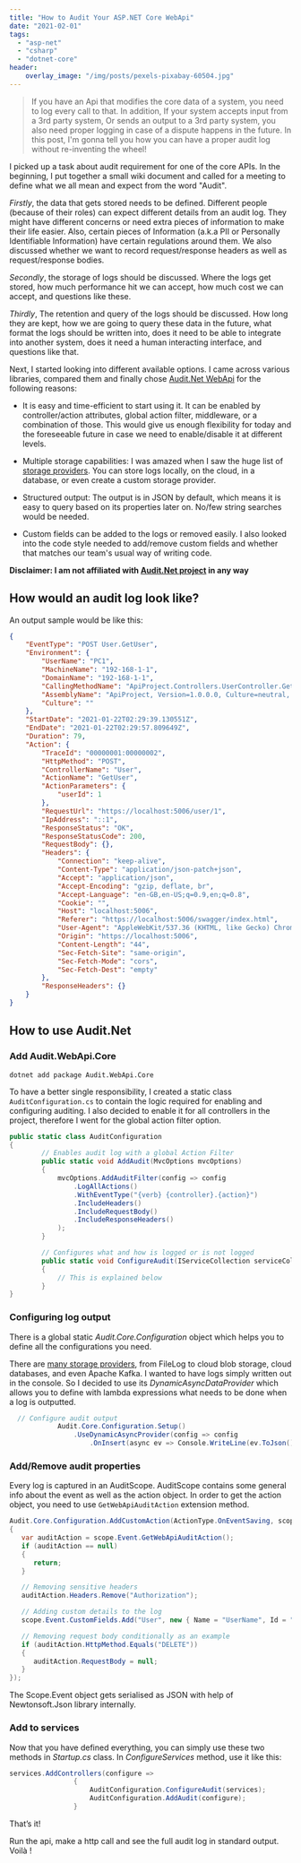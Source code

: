```yaml
---
title: "How to Audit Your ASP.NET Core WebApi"
date: "2021-02-01"
tags: 
  - "asp-net"
  - "csharp"
  - "dotnet-core"
header:
    overlay_image: "/img/posts/pexels-pixabay-60504.jpg"
---
```


> If you have an Api that modifies the core data of a system, you need to log every call to that. In addition, If your system accepts input from a 3rd party system, Or sends an output to a 3rd party system, you also need proper logging in case of a dispute happens in the future. In this post, I'm gonna tell you how you can have a proper audit log without re-inventing the wheel!

I picked up a task about audit requirement for one of the core APIs. In the beginning, I put together a small wiki document and called for a meeting to define what we all mean and expect from the word "Audit".

_Firstly_, the data that gets stored needs to be defined. Different people (because of their roles) can expect different details from an audit log. They might have different concerns or need extra pieces of information to make their life easier. Also, certain pieces of Information (a.k.a PII or Personally Identifiable Information) have certain regulations around them. We also discussed whether we want to record request/response headers as well as request/response bodies.

_Secondly_, the storage of logs should be discussed. Where the logs get stored, how much performance hit we can accept, how much cost we can accept, and questions like these.

_Thirdly_, The retention and query of the logs should be discussed. How long they are kept, how we are going to query these data in the future, what format the logs should be written into, does it need to be able to integrate into another system, does it need a human interacting interface, and questions like that.

Next, I started looking into different available options. I came across various libraries, compared them and finally chose [Audit.Net WebApi](https://github.com/thepirat000/Audit.NET/tree/master/src/Audit.WebApi) for the following reasons:

- It is easy and time-efficient to start using it. It can be enabled by controller/action attributes, global action filter, middleware, or a combination of those. This would give us enough flexibility for today and the foreseeable future in case we need to enable/disable it at different levels.

- Multiple storage capabilities: I was amazed when I saw the huge list of [storage providers](https://github.com/thepirat000/Audit.NET#storage-providers). You can store logs locally, on the cloud, in a database, or even create a custom storage provider.

- Structured output: The output is in JSON by default, which means it is easy to query based on its properties later on. No/few string searches would be needed.

- Custom fields can be added to the logs or removed easily. I also looked into the code style needed to add/remove custom fields and whether that matches our team's usual way of writing code.

**Disclaimer: I am not affiliated with [Audit.Net project](https://github.com/thepirat000/Audit.NET) in any way**

## How would an audit log look like?

An output sample would be like this:

```json
{
    "EventType": "POST User.GetUser",
    "Environment": {
        "UserName": "PC1",
        "MachineName": "192-168-1-1",
        "DomainName": "192-168-1-1",
        "CallingMethodName": "ApiProject.Controllers.UserController.GetUser()",
        "AssemblyName": "ApiProject, Version=1.0.0.0, Culture=neutral, PublicKeyToken=null",
        "Culture": ""
    },
    "StartDate": "2021-01-22T02:29:39.130551Z",
    "EndDate": "2021-01-22T02:29:57.809649Z",
    "Duration": 79,
    "Action": {
        "TraceId": "00000001:00000002",
        "HttpMethod": "POST",
        "ControllerName": "User",
        "ActionName": "GetUser",
        "ActionParameters": {
            "userId": 1
        },
        "RequestUrl": "https://localhost:5006/user/1",
        "IpAddress": "::1",
        "ResponseStatus": "OK",
        "ResponseStatusCode": 200,
        "RequestBody": {},
        "Headers": {
            "Connection": "keep-alive",
            "Content-Type": "application/json-patch+json",
            "Accept": "application/json",
            "Accept-Encoding": "gzip, deflate, br",
            "Accept-Language": "en-GB,en-US;q=0.9,en;q=0.8",
            "Cookie": "",
            "Host": "localhost:5006",
            "Referer": "https://localhost:5006/swagger/index.html",
            "User-Agent": "AppleWebKit/537.36 (KHTML, like Gecko) Chrome/88.0.4324.96 Safari/537.36",
            "Origin": "https://localhost:5006",
            "Content-Length": "44",
            "Sec-Fetch-Site": "same-origin",
            "Sec-Fetch-Mode": "cors",
            "Sec-Fetch-Dest": "empty"
        },
        "ResponseHeaders": {}
    }
}
```

## How to use Audit.Net

### Add Audit.WebApi.Core

```
dotnet add package Audit.WebApi.Core
```

To have a better single responsibility, I created a static class `AuditConfiguration.cs` to contain the logic required for enabling and configuring auditing. I also decided to enable it for all controllers in the project, therefore I went for the global action filter option.

```csharp
public static class AuditConfiguration
{
        // Enables audit log with a global Action Filter
        public static void AddAudit(MvcOptions mvcOptions)
        {    
            mvcOptions.AddAuditFilter(config => config
                .LogAllActions()
                .WithEventType("{verb} {controller}.{action}")
                .IncludeHeaders()
                .IncludeRequestBody()
                .IncludeResponseHeaders()
            );
        }

        // Configures what and how is logged or is not logged
        public static void ConfigureAudit(IServiceCollection serviceCollection)
        {
            // This is explained below
        }
}
```

### Configuring log output

There is a global static _Audit.Core.Configuration_ object which helps you to define all the configurations you need.

There are [many storage providers](https://github.com/thepirat000/Audit.NET#storage-providers), from FileLog to cloud blob storage, cloud databases, and even Apache Kafka. I wanted to have logs simply written out in the console. So I decided to use its _DynamicAsyncDataProvider_ which allows you to define with lambda expressions what needs to be done when a log is outputted.

```csharp
  // Configure audit output
            Audit.Core.Configuration.Setup()
                .UseDynamicAsyncProvider(config => config
                    .OnInsert(async ev => Console.WriteLine(ev.ToJson())));
```

### Add/Remove audit properties

Every log is captured in an AuditScope. AuditScope contains some general info about the event as well as the action object. In order to get the action object, you need to use `GetWebApiAuditAction` extension method.

```csharp
Audit.Core.Configuration.AddCustomAction(ActionType.OnEventSaving, scope =>
{
   var auditAction = scope.Event.GetWebApiAuditAction();
   if (auditAction == null)
   {
      return;
   }

   // Removing sensitive headers
   auditAction.Headers.Remove("Authorization");

   // Adding custom details to the log
   scope.Event.CustomFields.Add("User", new { Name = "UserName", Id = "1234" });

   // Removing request body conditionally as an example
   if (auditAction.HttpMethod.Equals("DELETE"))
   {
      auditAction.RequestBody = null;
   }
});
```

The Scope.Event object gets serialised as JSON with help of Newtonsoft.Json library internally.

### Add to services

Now that you have defined everything, you can simply use these two methods in _Startup.cs_ class. In _ConfigureServices_ method, use it like this:

```csharp
services.AddControllers(configure =>
                {
                    AuditConfiguration.ConfigureAudit(services);
                    AuditConfiguration.AddAudit(configure);
                }
```

That’s it!

Run the api, make a http call and see the full audit log in standard output. Voilà !